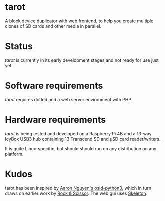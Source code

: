 # tarot
A block device duplicator with web frontend, to help you create multiple clones of SD cards and other media in parallel.

# Status
*tarot* is currently in its early development stages and not ready for use
just yet.

# Software requirements
*tarot* requires dcfldd and a web server environment with PHP.

# Hardware requirements
*tarot* is being tested and developed on a Raspberry Pi 4B and a 13-way IcyBox
USB3 hub containing 13 Transcend SD and µSD card reader/writers.

It is quite Linux-specific, but should should run on any distribution on any
platform.

# Kudos

tarot has been inspired by [Aaron Nguyen's
osid-python3](https://github.com/aaronnguyen/osid-python3), which in turn
draws on earlier work by [Rock &
Scissor](https://github.com/rockandscissor/osid).
The web gui uses [Skeleton](https://getskeleton.com).
